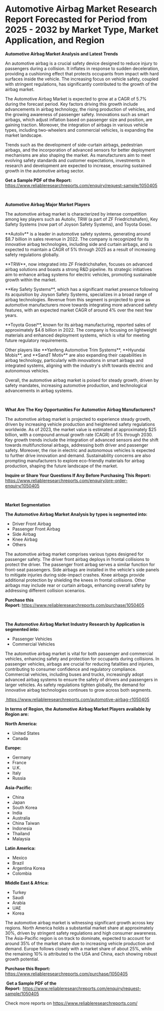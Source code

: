 <p><h1>Automotive Airbag Market Research Report Forecasted for Period from 2025 -  2032 by Market Type, Market Application, and Region</h1></p><p><strong>Automotive Airbag Market Analysis and Latest Trends</strong></p>
<p><p>An automotive airbag is a crucial safety device designed to reduce injury to passengers during a collision. It inflates in response to sudden deceleration, providing a cushioning effect that protects occupants from impact with hard surfaces inside the vehicle. The increasing focus on vehicle safety, coupled with stringent regulations, has significantly contributed to the growth of the airbag market.</p><p>The Automotive Airbag Market is expected to grow at a CAGR of 5.7% during the forecast period. Key factors driving this growth include advancements in airbag technology, the rising production of vehicles, and the growing awareness of passenger safety. Innovations such as smart airbags, which adjust inflation based on passenger size and position, are gaining traction. Moreover, the integration of airbags in various vehicle types, including two-wheelers and commercial vehicles, is expanding the market landscape.</p><p>Trends such as the development of side-curtain airbags, pedestrian airbags, and the incorporation of advanced sensors for better deployment mechanisms are also shaping the market. As manufacturers aim to meet evolving safety standards and customer expectations, investments in research and development are expected to increase, ensuring sustained growth in the automotive airbag sector.</p></p>
<p><strong>Get a Sample PDF of the Report:&nbsp;</strong> <a href="https://www.reliableresearchreports.com/enquiry/request-sample/1050405?utm_campaign=3253&utm_medium=2&utm_source=Github&utm_content=ia&utm_term=30032025&utm_id=automotive-airbag">https://www.reliableresearchreports.com/enquiry/request-sample/1050405</a></p>
<p>&nbsp;</p>
<p><strong>Automotive Airbag Major Market Players</strong></p>
<p><p>The automotive airbag market is characterized by intense competition among key players such as Autoliv, TRW (a part of ZF Friedrichshafen), Key Safety Systems (now part of Joyson Safety Systems), and Toyota Gosei. </p><p>**Autoliv** is a leader in automotive safety systems, generating around $8.7 billion in sales revenue in 2022. The company is recognized for its innovative airbag technologies, including side and curtain airbags, and is expected to maintain a CAGR of 5% through 2025 as a result of increasing safety regulations globally.</p><p>**TRW**, now integrated into ZF Friedrichshafen, focuses on advanced airbag solutions and boasts a strong R&D pipeline. Its strategic initiatives aim to enhance airbag systems for electric vehicles, promoting sustainable growth within the market.</p><p>**Key Safety Systems**, which has a significant market presence following its acquisition by Joyson Safety Systems, specializes in a broad range of airbag technologies. Revenue from this segment is projected to grow as automotive manufacturers move towards integrating more advanced safety features, with an expected market CAGR of around 4% over the next few years.</p><p>**Toyota Gosei**, known for its airbag manufacturing, reported sales of approximately $4.6 billion in 2022. The company is focusing on lightweight materials and enhanced deployment systems, which is vital for meeting future regulatory requirements.</p><p>Other players like **Yanfeng Automotive Trim Systems**, **Hyundai Mobis**, and **SandT Motiv** are also expanding their capabilities in airbag technology, particularly with innovations in smart airbags and integrated systems, aligning with the industry's shift towards electric and autonomous vehicles.</p><p>Overall, the automotive airbag market is poised for steady growth, driven by safety mandates, increasing automotive production, and technological advancements in airbag systems.</p></p>
<p>&nbsp;</p>
<p><strong>What Are The Key Opportunities For Automotive Airbag Manufacturers?</strong></p>
<p><p>The automotive airbag market is projected to experience steady growth, driven by increasing vehicle production and heightened safety regulations worldwide. As of 2023, the market value is estimated at approximately $25 billion, with a compound annual growth rate (CAGR) of 5% through 2030. Key growth trends include the integration of advanced sensors and the shift towards multifunctional airbags, addressing both driver and passenger safety. Moreover, the rise in electric and autonomous vehicles is expected to further drive innovation and demand. Sustainability concerns are also prompting manufacturers to explore eco-friendly materials for airbag production, shaping the future landscape of the market.</p></p>
<p><strong>Inquire or Share Your Questions If Any Before Purchasing This Report:</strong> <a href="https://www.reliableresearchreports.com/enquiry/pre-order-enquiry/1050405?utm_campaign=3253&utm_medium=2&utm_source=Github&utm_content=ia&utm_term=30032025&utm_id=automotive-airbag">https://www.reliableresearchreports.com/enquiry/pre-order-enquiry/1050405</a></p>
<p>&nbsp;</p>
<p><strong>Market Segmentation</strong></p>
<p><strong>The Automotive Airbag Market Analysis by types is segmented into:</strong></p>
<p><ul><li>Driver Front Airbag</li><li>Passenger Front Airbag</li><li>Side Airbag</li><li>Knee Airbag</li><li>Others</li></ul></p>
<p><p>The automotive airbag market comprises various types designed for passenger safety. The driver front airbag deploys in frontal collisions to protect the driver. The passenger front airbag serves a similar function for front-seat passengers. Side airbags are installed in the vehicle's side panels to mitigate injuries during side-impact crashes. Knee airbags provide additional protection by shielding the knees in frontal collisions. Other airbags may include rear or curtain airbags, enhancing overall safety by addressing different collision scenarios.</p></p>
<p><strong>Purchase this Report:&nbsp;</strong><a href="https://www.reliableresearchreports.com/purchase/1050405?utm_campaign=3253&utm_medium=2&utm_source=Github&utm_content=ia&utm_term=30032025&utm_id=automotive-airbag">https://www.reliableresearchreports.com/purchase/1050405</a></p>
<p>&nbsp;</p>
<p><strong>The Automotive Airbag Market Industry Research by Application is segmented into:</strong></p>
<p><ul><li>Passenger Vehicles</li><li>Commercial Vehicles</li></ul></p>
<p><p>The automotive airbag market is vital for both passenger and commercial vehicles, enhancing safety and protection for occupants during collisions. In passenger vehicles, airbags are crucial for reducing fatalities and injuries, contributing to consumer confidence and regulatory compliance. Commercial vehicles, including buses and trucks, increasingly adopt advanced airbag systems to ensure the safety of drivers and passengers in larger vehicles. As safety regulations tighten globally, the demand for innovative airbag technologies continues to grow across both segments.</p></p>
<p><a href="https://www.reliableresearchreports.com/automotive-airbag-r1050405?utm_campaign=3253&utm_medium=2&utm_source=Github&utm_content=ia&utm_term=30032025&utm_id=automotive-airbag">&nbsp;https://www.reliableresearchreports.com/automotive-airbag-r1050405</a></p>
<p><strong>In terms of Region, the Automotive Airbag Market Players available by Region are:</strong></p>
<p>
    <p> <strong> North America: </strong>
        <ul>
            <li>United States</li>
            <li>Canada</li>
        </ul>
        </p> 
    <p> <strong> Europe: </strong>
        <ul>
            <li>Germany</li>
            <li>France</li>
            <li>U.K.</li>
            <li>Italy</li>
            <li>Russia</li>
        </ul>
        </p> 
    <p> <strong> Asia-Pacific: </strong>
        <ul>
            <li>China</li>
            <li>Japan</li>
            <li>South Korea</li>
            <li>India</li>
            <li>Australia</li>
            <li>China Taiwan</li>
            <li>Indonesia</li>
            <li>Thailand</li>
            <li>Malaysia</li>
        </ul>
        </p> 
    <p> <strong> Latin America: </strong>
        <ul>
            <li>Mexico</li>
            <li>Brazil</li>
            <li>Argentina Korea</li>
            <li>Colombia</li>
        </ul>
        </p> 
    <p> <strong> Middle East & Africa: </strong>
        <ul>
            <li>Turkey</li>
            <li>Saudi</li>
            <li>Arabia</li>
            <li>UAE</li>
            <li>Korea</li>
        </ul>
    </p>
    </p>
<p><p>The automotive airbag market is witnessing significant growth across key regions. North America holds a substantial market share at approximately 30%, driven by stringent safety regulations and high consumer awareness. The Asia-Pacific region is on track to dominate, expected to account for around 35% of the market share due to increasing vehicle production and demand. Europe follows closely with a market share of about 25%, while the remaining 10% is attributed to the USA and China, each showing robust growth potential.</p></p>
<p><strong>Purchase this Report: </strong><a href="https://www.reliableresearchreports.com/purchase/1050405?utm_campaign=3253&utm_medium=2&utm_source=Github&utm_content=ia&utm_term=30032025&utm_id=automotive-airbag">https://www.reliableresearchreports.com/purchase/1050405</a></p>
<p>&nbsp;<strong>Get a Sample PDF of the Report:&nbsp;&nbsp;</strong><a href="https://www.reliableresearchreports.com/enquiry/request-sample/1050405?utm_campaign=3253&utm_medium=2&utm_source=Github&utm_content=ia&utm_term=30032025&utm_id=automotive-airbag">https://www.reliableresearchreports.com/enquiry/request-sample/1050405</a></p>
<p><strong></strong></p>
<p>Check more reports on <a href="https://www.reliableresearchreports.com/?utm_campaign=3253&utm_medium=2&utm_source=Github&utm_content=ia&utm_term=30032025&utm_id=automotive-airbag">https://www.reliableresearchreports.com/</a></p>